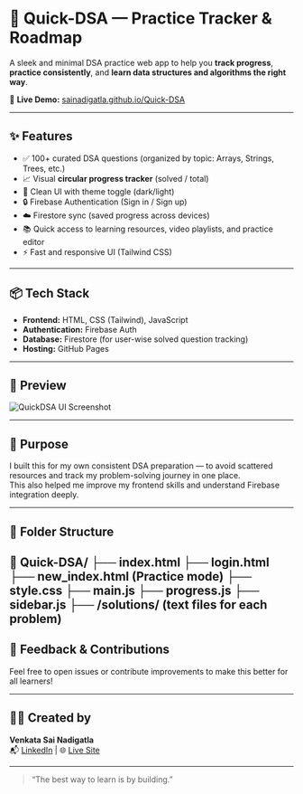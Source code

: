# 🌌 Quick-DSA — Practice Tracker & Roadmap

A sleek and minimal DSA practice web app to help you **track progress**, **practice consistently**, and **learn data structures and algorithms the right way**.

🔗 **Live Demo:** [sainadigatla.github.io/Quick-DSA](https://sainadigatla.github.io/Quick-DSA/)

---

## ✨ Features

- ✅ 100+ curated DSA questions (organized by topic: Arrays, Strings, Trees, etc.)
- 📈 Visual **circular progress tracker** (solved / total)
- 🧠 Clean UI with theme toggle (dark/light)
- 🔒 Firebase Authentication (Sign in / Sign up)
- ☁️ Firestore sync (saved progress across devices)
- 📚 Quick access to learning resources, video playlists, and practice editor
- ⚡ Fast and responsive UI (Tailwind CSS)

---

## 📦 Tech Stack

- **Frontend:** HTML, CSS (Tailwind), JavaScript
- **Authentication:** Firebase Auth
- **Database:** Firestore (for user-wise solved question tracking)
- **Hosting:** GitHub Pages

---

## 📸 Preview

![QuickDSA UI Screenshot](UI_ScreenSHot_1.png,UI_ScreenShot_2.png) <!-- Add an actual screenshot in your repo for best results -->

---

## 📘 Purpose

I built this for my own consistent DSA preparation — to avoid scattered resources and track my problem-solving journey in one place.  
This also helped me improve my frontend skills and understand Firebase integration deeply.

---

## 📂 Folder Structure

📁 Quick-DSA/
├── index.html
├── login.html
├── new_index.html (Practice mode)
├── style.css
├── main.js
├── progress.js
├── sidebar.js
├── /solutions/ (text files for each problem)
---

## 🤝 Feedback & Contributions

Feel free to open issues or contribute improvements to make this better for all learners!

---

## 👨‍💻 Created by

**Venkata Sai Nadigatla**  
📬 [LinkedIn](https://www.linkedin.com/in/venkata-sai-nadigatla-093118352/) | 🌐 [Live Site](https://sainadigatla.github.io/Quick-DSA/)

---

> “The best way to learn is by building.”


